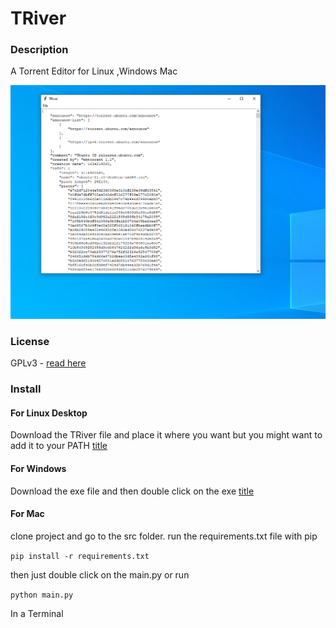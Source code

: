 # TRiver

### Description

A Torrent Editor for Linux ,Windows Mac

![Image needed](Image.PNG)


### License
GPLv3 - [read here](https://github.com/Frankmau5/TRiver/blob/main/LICENSE)

### Install

#### For Linux Desktop

Download the TRiver file and place it where you want but you might want to add it to your PATH
[title](https://github.com/Frankmau5/TRiver/releases/download/v1.0.1/TRiver)

#### For Windows

Download the exe file and then double click on the exe
[title](https://github.com/Frankmau5/TRiver/releases/download/v1.0.1/main.exe)

#### For Mac

clone project and go to the src folder.
run the requirements.txt file with pip

`pip install -r requirements.txt`

then just double click on the main.py or run 

`python main.py`

In a Terminal

